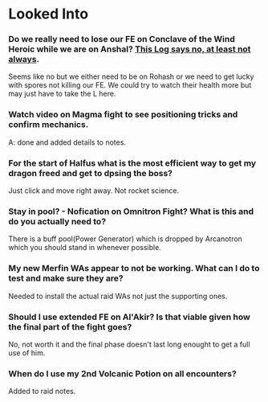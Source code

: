 # Looked Into
### Do we really need to lose our FE on Conclave of the Wind Heroic while we are on Anshal? [This Log says no, at least not always](https://classic.warcraftlogs.com/reports/PpMwAm3yn8BfT6kN#fight=30&type=damage-done&translate=true&source=64&target=432).
Seems like no but we either need to be on Rohash or we need to get lucky with spores not killing our FE. We could try to watch their health more but may just have to take the L here. 

### Watch video on Magma fight to see positioning tricks and confirm mechanics.
A: done and added details to notes.  

### For the start of Halfus what is the most efficient way to get my dragon freed and get to dpsing the boss?
Just click and move right away. Not rocket science.

### Stay in pool? - Nofication on Omnitron Fight? What is this and do you actually need to?
There is a buff pool(Power Generator) which is dropped by Arcanotron which you should stand in whenever possible.

### My new Merfin WAs appear to not be working. What can I do to test and make sure they are?
Needed to install the actual raid WAs not just the supporting ones.

### Should I use extended FE on Al'Akir? Is that viable given how the final part of the fight goes?
No, not worth it and the final phase doesn't last long enought to get a full use of him.

### When do I use my 2nd Volcanic Potion on all encounters?
Added to raid notes.